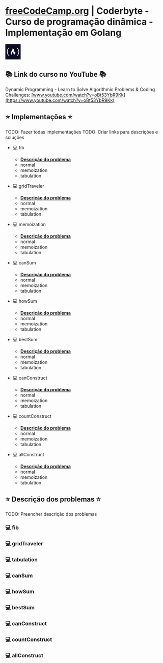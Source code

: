 # [freeCodeCamp.org](https://www.freecodecamp.org/) | Coderbyte - Curso de programação dinâmica - Implementação em Golang

<img src="freecodecamp-logo.jpg" alt="freecodecamp-logo" width="48"/>


## 📚 Link do curso no YouTube 📚

Dynamic Programming - Learn to Solve Algorithmic Problems & Coding Challenges:
[www.youtube.com/watch?v=oBt53YbR9Kk](https://www.youtube.com/watch?v=oBt53YbR9Kk)

## ⭐️ Implementações ⭐️
TODO: Fazer todas implementações
TODO: Criar links para descrições e soluções
- 💻 fib 
    - **[Descrição do problema](./)**
    - normal
    - memoization
    - tabulation

- 💻 gridTraveler
    - **[Descrição do problema](./)**
    - normal
    - memoization
    - tabulation

- 💻 memoization
    - **[Descrição do problema](./)**
    - normal
    - memoization
    - tabulation

- 💻 canSum
    - **[Descrição do problema](./)**
    - normal
    - memoization
    - tabulation

- 💻 howSum
    - **[Descrição do problema](./)**
    - normal
    - memoization
    - tabulation

- 💻 bestSum
    - **[Descrição do problema](./)**
    - normal
    - memoization
    - tabulation

- 💻 canConstruct
    - **[Descrição do problema](./)**
    - normal
    - memoization
    - tabulation

- 💻 countConstruct
    - **[Descrição do problema](./)**
    - normal
    - memoization
    - tabulation

- 💻 allConstruct
    - **[Descrição do problema](./)**
    - normal
    - memoization
    - tabulation

## ⭐️ Descrição dos problemas ⭐️
TODO: Preencher descrição dos problemas
### 💻 fib
### 💻 gridTraveler
### 💻 tabulation
### 💻 canSum
### 💻 howSum
### 💻 bestSum
### 💻 canConstruct
### 💻 countConstruct
### 💻 allConstruct
